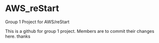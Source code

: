 # AWS_reStart
Group 1 Project for AWS/reStart

This is a github for group 1 project.
Members are to commit their changes here. thanks
